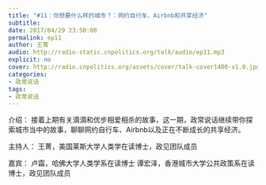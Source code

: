```yaml
---
title: "#11：你想要什么样的城市？：网约自行车、Airbnb和共享经济"
subtitle: 
date: 2017/04/29 23:50:00
permalink: ep11
author: 王菁
audio: http://radio-static.cnpolitics.org/talk/audio/ep11.mp3
explicit: no
cover: http://radio.cnpolitics.org/assets/cover/talk-cover1400-v1.0.jpg
categories:
- 政常说话
tags:
- 政常说话
---
```


介绍： 接着上期有关滴滴和优步相爱相杀的故事，这一期，政常说话继续带你探索城市当中的故事，聊聊网约自行车、Airbnb以及正在不断成长的共享经济。

主持人：
王菁，美国莱斯大学人类学在读博士，政见团队成员

嘉宾：
卢霜，哈佛大学人类学系在读博士
谭宏泽，香港城市大学公共政策系在读博士，政见团队成员